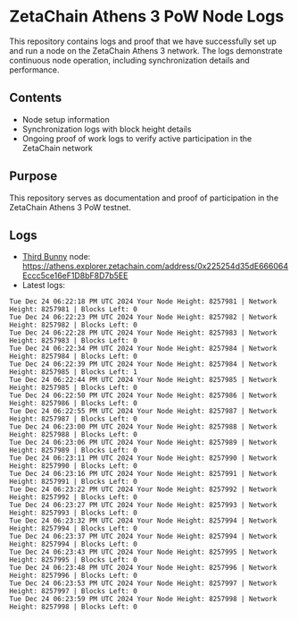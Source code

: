 # ZetaChain Athens 3 PoW Node Logs
This repository contains logs and proof that we have successfully set up and run a node on the ZetaChain Athens 3 network. The logs demonstrate continuous node operation, including synchronization details and performance.

## Contents
- Node setup information
- Synchronization logs with block height details
- Ongoing proof of work logs to verify active participation in the ZetaChain network

## Purpose
This repository serves as documentation and proof of participation in the ZetaChain Athens 3 PoW testnet.

## Logs

- [Third Bunny](https://thirdbunny.xyz/) node: https://athens.explorer.zetachain.com/address/0x225254d35dE666064Eccc5ce16eF1D8bF8D7b5EE
- Latest logs:
```
Tue Dec 24 06:22:18 PM UTC 2024 Your Node Height: 8257981 | Network Height: 8257981 | Blocks Left: 0
Tue Dec 24 06:22:23 PM UTC 2024 Your Node Height: 8257982 | Network Height: 8257982 | Blocks Left: 0
Tue Dec 24 06:22:28 PM UTC 2024 Your Node Height: 8257983 | Network Height: 8257983 | Blocks Left: 0
Tue Dec 24 06:22:34 PM UTC 2024 Your Node Height: 8257984 | Network Height: 8257984 | Blocks Left: 0
Tue Dec 24 06:22:39 PM UTC 2024 Your Node Height: 8257984 | Network Height: 8257985 | Blocks Left: 1
Tue Dec 24 06:22:44 PM UTC 2024 Your Node Height: 8257985 | Network Height: 8257985 | Blocks Left: 0
Tue Dec 24 06:22:50 PM UTC 2024 Your Node Height: 8257986 | Network Height: 8257986 | Blocks Left: 0
Tue Dec 24 06:22:55 PM UTC 2024 Your Node Height: 8257987 | Network Height: 8257987 | Blocks Left: 0
Tue Dec 24 06:23:00 PM UTC 2024 Your Node Height: 8257988 | Network Height: 8257988 | Blocks Left: 0
Tue Dec 24 06:23:06 PM UTC 2024 Your Node Height: 8257989 | Network Height: 8257989 | Blocks Left: 0
Tue Dec 24 06:23:11 PM UTC 2024 Your Node Height: 8257990 | Network Height: 8257990 | Blocks Left: 0
Tue Dec 24 06:23:16 PM UTC 2024 Your Node Height: 8257991 | Network Height: 8257991 | Blocks Left: 0
Tue Dec 24 06:23:22 PM UTC 2024 Your Node Height: 8257992 | Network Height: 8257992 | Blocks Left: 0
Tue Dec 24 06:23:27 PM UTC 2024 Your Node Height: 8257993 | Network Height: 8257993 | Blocks Left: 0
Tue Dec 24 06:23:32 PM UTC 2024 Your Node Height: 8257994 | Network Height: 8257994 | Blocks Left: 0
Tue Dec 24 06:23:37 PM UTC 2024 Your Node Height: 8257994 | Network Height: 8257994 | Blocks Left: 0
Tue Dec 24 06:23:43 PM UTC 2024 Your Node Height: 8257995 | Network Height: 8257995 | Blocks Left: 0
Tue Dec 24 06:23:48 PM UTC 2024 Your Node Height: 8257996 | Network Height: 8257996 | Blocks Left: 0
Tue Dec 24 06:23:53 PM UTC 2024 Your Node Height: 8257997 | Network Height: 8257997 | Blocks Left: 0
Tue Dec 24 06:23:59 PM UTC 2024 Your Node Height: 8257998 | Network Height: 8257998 | Blocks Left: 0
```
